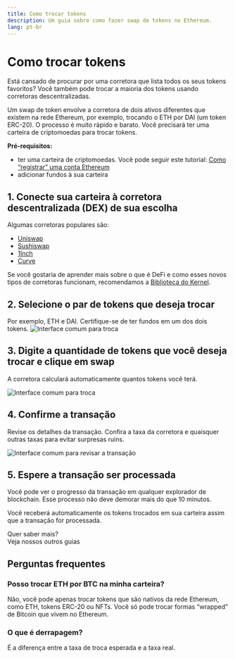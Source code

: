 ```yaml
---
title: Como trocar tokens
description: Um guia sobre como fazer swap de tokens no Ethereum.
lang: pt-br
---
```


# Como trocar tokens

Está cansado de procurar por uma corretora que lista todos os seus tokens favoritos? Você também pode trocar a maioria dos tokens usando corretoras descentralizadas.

Um swap de token envolve a corretora de dois ativos diferentes que existem na rede Ethereum, por exemplo, trocando o ETH por DAI (um token ERC-20). O processo é muito rápido e barato. Você precisará ter uma carteira de criptomoedas para trocar tokens.

**Pré-requisitos:**

- ter uma carteira de criptomoedas. Você pode seguir este tutorial: [Como “registrar” uma conta Ethereum](/guides/how-to-register-an-ethereum-account/)
- adicionar fundos à sua carteira

## 1. Conecte sua carteira à corretora descentralizada (DEX) de sua escolha

Algumas corretoras populares são:

- [Uniswap](https://app.uniswap.org/#/swap)
- [Sushiswap](https://www.sushi.com/swap)
- [1Inch](https://app.1inch.io/#/1/unified/swap/ETH/DAI)
- [Curve](https://curve.fi/#/ethereum/swap)

Se você gostaria de aprender mais sobre o que é DeFi e como esses novos tipos de corretoras funcionam, recomendamos a [Biblioteca do Kernel](https://library.kernel.community/Topic+-+DeFi/Topic+-+DeFi).

## 2. Selecione o par de tokens que deseja trocar

Por exemplo, ETH e DAI. Certifique-se de ter fundos em um dos dois tokens. ![Interface comum para troca](./swap1.png)

## 3. Digite a quantidade de tokens que você deseja trocar e clique em swap

A corretora calculará automaticamente quantos tokens você terá.

![Interface comum para troca](./swap2.png)

## 4. Confirme a transação

Revise os detalhes da transação. Confira a taxa da corretora e quaisquer outras taxas para evitar surpresas ruins.

![Interface comum para revisar a transação](./swap3.png)

## 5. Espere a transação ser processada

Você pode ver o progresso da transação em qualquer explorador de blockchain. Esse processo não deve demorar mais do que 10 minutos.

Você receberá automaticamente os tokens trocados em sua carteira assim que a transação for processada.
<br />

<InfoBanner shouldSpaceBetween emoji=":eyes:">
  <div>Quer saber mais?</div>
  <ButtonLink to="/guides/">
    Veja nossos outros guias
  </ButtonLink>
</InfoBanner>

## Perguntas frequentes

### Posso trocar ETH por BTC na minha carteira?

Não, você pode apenas trocar tokens que são nativos da rede Ethereum, como ETH, tokens ERC-20 ou NFTs. Você só pode trocar formas “wrapped” de Bitcoin que vivem no Ethereum.

### O que é derrapagem?

É a diferença entre a taxa de troca esperada e a taxa real.
